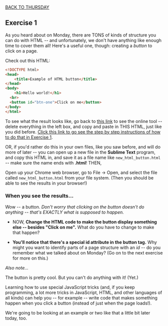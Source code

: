 [BACK TO THURSDAY](https://witny-summer-guild-2018.github.io/thursday)

## **Exercise 1**

As you heard about on Monday, there are TONS of kinds of structure you can do with HTML -- and unfortunately, we don't have anything like enough time to cover them all! Here's a useful one, though: creating a *button* to click on a page.

Check out this HTML:

```html
<!DOCTYPE html>
<head>
    <title>Example of HTML button</title>
</head>
<body>
	<h1>Hello world!</h1>
  <br>
  <button id="btn-one">Click on me</button>
</body>
</html>  
```

To see what the result looks like, go back to [this link](https://www.tutorialrepublic.com/codelab.php?topic=html&file=simple-document) to see the online tool -- delete everything in the left box, and copy and paste in THIS HTML, just like you did before. [Click this link to go see the step by step instructions of how to do that in Exercise 1](day4_intro_ex1.md).

OR, if you'd rather do this in your own files, like you saw before, and will do more of later --  you can open up a new file in the **Sublime Text** program, and copy this HTML in, and save it as a file name like `new_html_button.html` -- make sure the name ends with **.html**! THEN,

Open up your Chrome web browser, go to File -> Open, and select the file called `new_html_button.html` from your file system. (Then you should be able to see the results in your browser!)

### **When you see the results...**

Wow -- a button. *Don't worry that clicking on the button doesn't do anything -- that's EXACTLY what is supposed to happen.*

* NOW, **Change the HTML code to make the button display something else -- besides "Click on me".** What do you have to change to make that happen?

* **You'll notice that there's a special id attribute in the button tag.** Why might you want to identify parts of a page structure with an *id* -- do you remember what we talked about on Monday? (Go on to the next exercise for more on this.)


*Also note...*

The button is pretty cool. But you can't do anything with it! (Yet.)

Learning how to use special JavaScript tricks (and, if you keep programming, a lot more tricks in JavaScript, HTML, and other languages of all kinds) can help you -- for example -- write code that makes something happen when you click a button (instead of just when the page loads!).

We're going to be looking at an example or two like that a little bit later today, too.
